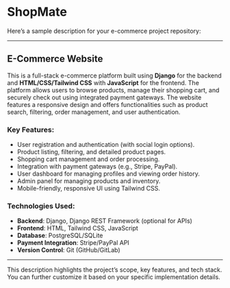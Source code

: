 # ShopMate
Here’s a sample description for your e-commerce project repository:

---

## E-Commerce Website

This is a full-stack e-commerce platform built using **Django** for the backend and **HTML/CSS/Tailwind CSS** with **JavaScript** for the frontend. The platform allows users to browse products, manage their shopping cart, and securely check out using integrated payment gateways. The website features a responsive design and offers functionalities such as product search, filtering, order management, and user authentication.

### Key Features:
- User registration and authentication (with social login options).
- Product listing, filtering, and detailed product pages.
- Shopping cart management and order processing.
- Integration with payment gateways (e.g., Stripe, PayPal).
- User dashboard for managing profiles and viewing order history.
- Admin panel for managing products and inventory.
- Mobile-friendly, responsive UI using Tailwind CSS.

### Technologies Used:
- **Backend**: Django, Django REST Framework (optional for APIs)
- **Frontend**: HTML, Tailwind CSS, JavaScript
- **Database**: PostgreSQL/SQLite
- **Payment Integration**: Stripe/PayPal API
- **Version Control**: Git (GitHub/GitLab)

---

This description highlights the project’s scope, key features, and tech stack. You can further customize it based on your specific implementation details.
